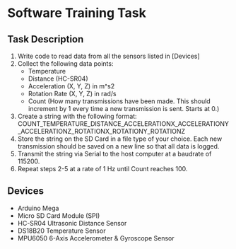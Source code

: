 # Software Training Task

## Task Description
1. Write code to read data from all the sensors listed in [Devices]
2. Collect the following data points:
	- Temperature
	- Distance (HC-SR04)
	- Acceleration (X, Y, Z) in m^s2
	- Rotation Rate (X, Y, Z) in rad/s
	- Count (How many transmissions have been made. This should increment by 1 every time a new transmission is sent. Starts at 0.)
3. Create a string with the following format:
	COUNT_TEMPERATURE_DISTANCE_ACCELERATIONX_ACCELERATIONY_ACCELERATIONZ_ROTATIONX_ROTATIONY_ROTATIONZ
4. Store the string on the SD Card in a file type of your choice. Each new transmission should be saved on a new line so that all data is logged.
5. Transmit the string via Serial to the host computer at a baudrate of 115200.
6. Repeat steps 2-5 at a rate of 1 Hz until Count reaches 100.


## Devices
- Arduino Mega
- Micro SD Card Module (SPI)
- HC-SR04 Ultrasonic Distance Sensor
- DS18B20 Temperature Sensor
- MPU6050 6-Axis Accelerometer & Gyroscope Sensor